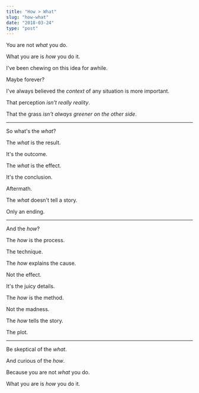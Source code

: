 ```yaml
---
title: "How > What"
slug: "how-what"
date: "2018-03-24"
type: "post"
---
```


You are not *what* you do. 

What you are is *how* you do it. 

I've been chewing on this idea for awhile. 

Maybe forever? 

I've always believed the *context* of any situation is more important. 

That perception *isn't really reality*. 

That the grass *isn't always greener on the other side*.

* * * 

So what's the *what*? 

The *what* is the result. 

It's the outcome. 

The *what* is the effect. 

It's the conclusion. 

Aftermath. 

The *what* doesn't tell a story. 

Only an ending. 

* * * 

And the *how*?

The *how* is the process. 

The technique. 

The *how* explains the cause. 

Not the effect. 

It's the juicy details. 

The *how* is the method. 

Not the madness. 

The *how* tells the story. 

The plot. 

* * * 

Be skeptical of the *what*. 

And curious of the *how*. 

Because you are not *what* you do. 

What you are is *how* you do it. 
 